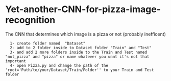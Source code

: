 # Yet-another-CNN-for-pizza-image-recognition
The CNN that determines which image is a pizza or not (probably inefficent)

      1- create folder named  "Dataset"
      2- add to 2 folder inside to Dataset folder "Train" and "Test"
      3- and add 2 more folders inside to the Train and Test named "not_pizza" and "pizza" or name whatever you want it's not that important
      4- open Pizza.py and change the path of the 'root='Path/to/your/Dataset/Train/Folder'' to your Train and Test folder
       
        
